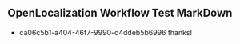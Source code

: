 ## OpenLocalization Workflow Test MarkDown
* ca06c5b1-a404-46f7-9990-d4ddeb5b6996 thanks!

<!--HONumber=Aug16_HO1-->


